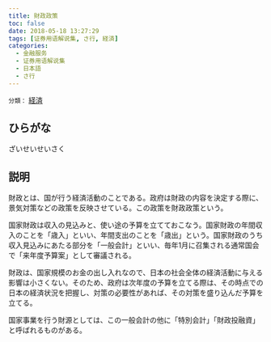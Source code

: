 ```yaml
---
title: 財政政策
toc: false
date: 2018-05-18 13:27:29
tags: [证券用语解说集, さ行, 経済]
categories:
  - 金融服务
  - 证券用语解说集
  - 日本語
  - さ行
---
```


`分類：` [経済](/tags/経済/)

## ひらがな

ざいせいせいさく

## 説明

財政とは、国が行う経済活動のことである。政府は財政の内容を決定する際に、景気対策などの政策を反映させている。この政策を財政政策という。

国家財政は収入の見込みと、使い途の予算を立てておこなう。国家財政の年間収入のことを「歳入」といい、年間支出のことを「歳出」という。国家財政のうち収入見込みにあたる部分を「一般会計」といい、毎年1月に召集される通常国会で「来年度予算案」として審議される。

財政は、国家規模のお金の出し入れなので、日本の社会全体の経済活動に与える影響は小さくない。そのため、政府は次年度の予算を立てる際は、その時点での日本の経済状況を把握し、対策の必要性があれば、その対策を盛り込んだ予算を立てる。

国家事業を行う財源としては、この一般会計の他に「特別会計」「財政投融資」と呼ばれるものがある。
